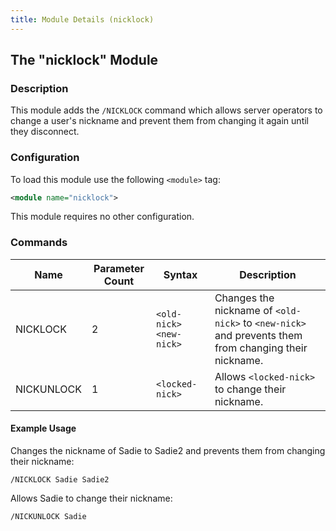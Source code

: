 ```yaml
---
title: Module Details (nicklock)
---
```


## The "nicklock" Module

### Description

This module adds the `/NICKLOCK` command which allows server operators to change a user's nickname and prevent them from changing it again until they disconnect.

### Configuration

To load this module use the following `<module>` tag:

```xml
<module name="nicklock">
```

This module requires no other configuration.

### Commands

Name       | Parameter Count | Syntax                  | Description
---------- | --------------- | ----------------------- | -----------
NICKLOCK   | 2               | `<old-nick> <new-nick>` | Changes the nickname of `<old-nick>` to `<new-nick>` and prevents them from changing their nickname.
NICKUNLOCK | 1               | `<locked-nick>`         | Allows `<locked-nick>` to change their nickname.

#### Example Usage

Changes the nickname of Sadie to Sadie2 and prevents them from changing their nickname:

```plaintext
/NICKLOCK Sadie Sadie2
```

Allows Sadie to change their nickname:

```plaintext
/NICKUNLOCK Sadie
```